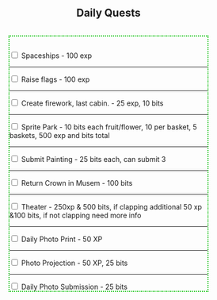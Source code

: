 <h2 style ="text-align: center;">Daily Quests</h2>
<hr style='height:1px; visibility:hidden;' />

<div style="border-style: dotted;border-width: 2px;border-color: #00be00;width: 400px;max-width: 100%;margin-left:auto;margin-right:auto;">
	<hr style="height:0px; visibility:hidden;" />
	<input type="checkbox"> Spaceships - 100 exp<hr />
	<input type="checkbox"> Raise flags - 100 exp<hr />
	<input type="checkbox"> Create firework, last cabin. - 25 exp, 10 bits<hr />
	<input type="checkbox"> Sprite Park - 10 bits each fruit/flower, 10 per basket, 5 baskets, 500 exp and bits total<hr />
	<input type="checkbox"> Submit Painting - 25 bits each, can submit 3<hr />
	<input type="checkbox"> Return Crown in Musem - 100 bits<hr />
	<input type="checkbox"> Theater - 250xp &amp; 500 bits, if clapping additional 50 xp &amp;100 bits, if not clapping need more info<hr />
	<input type="checkbox"> Daily Photo Print - 50 XP<hr />
	<input type="checkbox"> Photo Projection - 50 XP, 25 bits<hr />
	<input type="checkbox"> Daily Photo Submission - 25 bits
	<!--<ul style="text-align: left;list-style-position: outside;list-style: none;">
		<li>Spaceships - 100 exp</li>
		<li>Raise flags - 100 exp</li>
		<li>Create firework, last cabin. - 25 exp, 10 bits</li>
		<li>Sprite Park - 10 bits each fruit/flower, 10 per basket, 5 baskets, 500 exp and bits total</li>
		<li>Theater - Need more info</li>
		<li>Daily Photo Print - 50 XP</li>
		<li>Daily Photo Projection - 50 XP, 25 bits</li>
		<li>Daily Photo Submission - 25 bits</li>
	</ul>-->
</div>